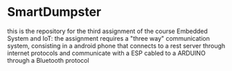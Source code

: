 # SmartDumpster
this is the repository for the third assignment of the course Embedded System and IoT:
the assignment requires a "three way" communication system, consisting in a android phone that connects to a rest server through internet protocols and communicate with a ESP cabled to a ARDUINO through a Bluetooth protocol
